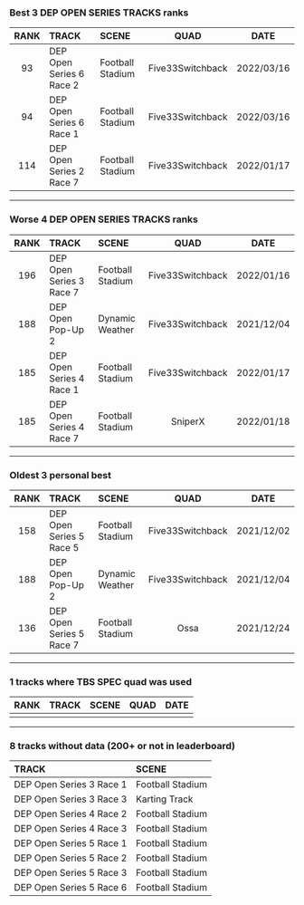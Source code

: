 ### Best 3 DEP OPEN SERIES TRACKS ranks
|RANK|TRACK|SCENE|QUAD|DATE|
|:---:|:---|:---|:---:|:---:|
|93|DEP Open Series 6 Race 2|Football Stadium|Five33Switchback|2022/03/16|
|94|DEP Open Series 6 Race 1|Football Stadium|Five33Switchback|2022/03/16|
|114|DEP Open Series 2 Race 7|Football Stadium|Five33Switchback|2022/01/17|
---
### Worse 4 DEP OPEN SERIES TRACKS ranks
|RANK|TRACK|SCENE|QUAD|DATE|
|:---:|:---|:---|:---:|:---:|
|196|DEP Open Series 3 Race 7|Football Stadium|Five33Switchback|2022/01/16|
|188|DEP Open Pop-Up 2|Dynamic Weather|Five33Switchback|2021/12/04|
|185|DEP Open Series 4 Race 1|Football Stadium|Five33Switchback|2022/01/17|
|185|DEP Open Series 4 Race 7|Football Stadium|SniperX|2022/01/18|
---
### Oldest 3 personal best
|RANK|TRACK|SCENE|QUAD|DATE|
|:---:|:---|:---|:---:|:---:|
|158|DEP Open Series 5 Race 5|Football Stadium|Five33Switchback|2021/12/02|
|188|DEP Open Pop-Up 2|Dynamic Weather|Five33Switchback|2021/12/04|
|136|DEP Open Series 5 Race 7|Football Stadium|Ossa|2021/12/24|
---
### 1 tracks where TBS SPEC quad was used
|RANK|TRACK|SCENE|QUAD|DATE|
|:---:|:---|:---|:---:|:---:|
||||||
---
### 8 tracks without data (200+ or not in leaderboard)
|TRACK|SCENE|
|:---|:---|
|DEP Open Series 3 Race 1|Football Stadium|
|DEP Open Series 3 Race 3|Karting Track|
|DEP Open Series 4 Race 2|Football Stadium|
|DEP Open Series 4 Race 3|Football Stadium|
|DEP Open Series 5 Race 1|Football Stadium|
|DEP Open Series 5 Race 2|Football Stadium|
|DEP Open Series 5 Race 3|Football Stadium|
|DEP Open Series 5 Race 6|Football Stadium|

